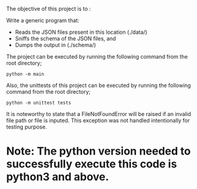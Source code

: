 The objective of this project is to :

Write a generic program that:
- Reads the JSON files present in this location (./data/)
- Sniffs the schema of the JSON files, and
- Dumps the output in (./schema/)

The project can be executed by running the following command from the root directory;
```
python -m main
```
Also, the unittests of this project can be executed by running the following command from the root directory;
```
python -m unittest tests
```
It is noteworthy to state that a FileNotFoundError will be raised if an invalid file path or file is inputed.
This exception was not handled intentionally for testing purpose.

# Note: The python version needed to successfully execute this code is python3 and above.
